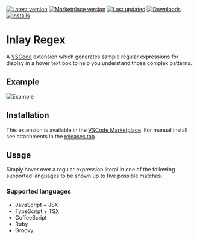 [![Latest version](https://img.shields.io/github/v/release/Nixinova/Inlay-Regex?label=latest&style=flat-square&logo=github)](https://github.com/Nixinova/Inlay-Regex/releases)
[![Marketplace version](https://img.shields.io/visual-studio-marketplace/v/Nixinova.inlay-regex?label=marketplace&style=flat-square&logo=visual-studio)](https://marketplace.visualstudio.com/items/Nixinova.inlay-regex)
[![Last updated](https://img.shields.io/github/release-date/Nixinova/Inlay-Regex?label=updated&style=flat-square)](https://github.com/Nixinova/Inlay-Regex/releases)
[![Downloads](https://img.shields.io/visual-studio-marketplace/d/Nixinova.inlay-regex?style=flat-square&logo=visual-studio)](https://marketplace.visualstudio.com/items/Nixinova.inlay-regex)
[![Installs](https://img.shields.io/visual-studio-marketplace/i/Nixinova.inlay-regex?style=flat-square&logo=visual-studio)](https://marketplace.visualstudio.com/items/Nixinova.inlay-regex)

# Inlay Regex

A [VSCode](https://github.com/microsoft/vscode) extension which generates sample regular expressions for display in a hover text box to help you understand those complex patterns.

## Example

![Example](example.png)

## Installation

This extension is available in the [VSCode Marketplace](https://marketplace.visualstudio.com/items/Nixinova.inlay-regex).
For manual install see attachments in the [releases tab](https://github.com/Nixinova/Inlay-Regex/releases).

## Usage

Simply hover over a regular expression literal in one of the following supported languages to be shown up to five possible matches.

### Supported languages
- JavaScript + JSX
- TypeScript + TSX
- CoffeeScript
- Ruby
- Groovy
